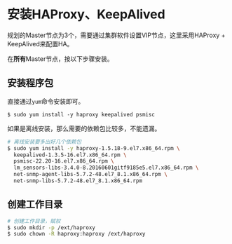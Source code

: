 # 安装HAProxy、KeepAlived

规划的Master节点为3个，需要通过集群软件设置VIP节点，这里采用HAProxy + KeepAlived来配置HA。

在**所有**Master节点，按以下步骤安装。

## 安装程序包

直接通过`yum`命令安装即可。

`$ sudo yum install -y haproxy keepalived psmisc`

如果是离线安装，那么需要的依赖包比较多，不能遗漏。

```bash
# 离线安装要多出好几个依赖包
$ sudo yum install -y haproxy-1.5.18-9.el7.x86_64.rpm \
  keepalived-1.3.5-16.el7.x86_64.rpm \
  psmisc-22.20-16.el7.x86_64.rpm \
  lm_sensors-libs-3.4.0-8.20160601gitf9185e5.el7.x86_64.rpm \
  net-snmp-agent-libs-5.7.2-48.el7_8.1.x86_64.rpm \
  net-snmp-libs-5.7.2-48.el7_8.1.x86_64.rpm
```

## 创建工作目录

```bash
# 创建工作目录，赋权
$ sudo mkdir -p /ext/haproxy
$ sudo chown -R haproxy:haproxy /ext/haproxy
```
